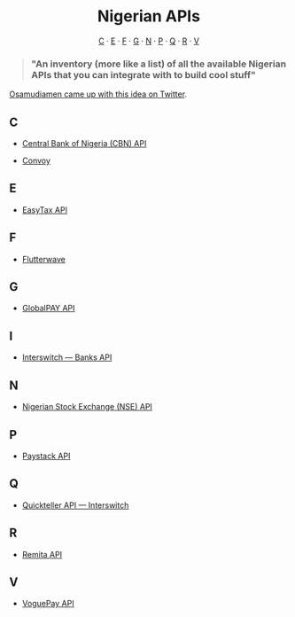 <h1 align="center">Nigerian APIs</h1>

<p align="center">
   <a href="#c">C</a> &#183; <a href="#e">E</a> &#183; <a href="#P">F</a> &#183; <a href="#g">G</a> &#183; <a href="#n">N</a> &#183; <a href="#P">P</a> &#183; <a href="#q">Q</a> &#183; <a href="#r">R</a> &#183; <a href="#v">V</a>
</p>

> ### "An inventory (more like a list) of all the available Nigerian APIs that you can integrate with to build cool stuff"

[Osamudiamen came up with this idea on Twitter](https://twitter.com/imasuen_design/status/1621499181201489921).

## C

- [Central Bank of Nigeria (CBN) API](https://developer.cbn.gov.ng)

- [Convoy](https://getconvoy.io/docs/)

## E

- [EasyTax API](https://docs.easytax.ng)

## F

- [Flutterwave](https://developer.flutterwave.com/docs/getting-started)

## G

- [GlobalPAY API](https://docs.globalpay.com.ng/)

## I

- [Interswitch &mdash; Banks API](https://developer.interswitchgroup.com/docs/banks)

## N

- [Nigerian Stock Exchange (NSE) API](https://nse.com.ng/market-data/market-data-api)

## P

- [Paystack API](https://developers.paystack.com)

## Q

- [Quickteller API &mdash; Interswitch](https://developer.interswitchgroup.com/docs/quickteller)

## R

- [Remita API](https://www.remita.net/developers/)

## V

- [VoguePay API](https://voguepay.com/developers/apis)
